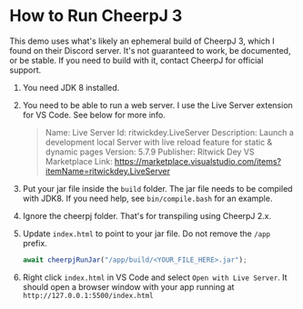# How to Run CheerpJ 3

This demo uses what's likely an ephemeral build of CheerpJ 3, which I found on their Discord server. It's not guaranteed to work, be documented, or be stable. If you need to build with it, contact CheerpJ for official support.

1.  You need JDK 8 installed.

2.  You need to be able to run a web server. I use the Live Server extension for VS Code. See below for more info.

    > Name: Live Server
    > Id: ritwickdey.LiveServer
    > Description: Launch a development local Server with live reload feature for static & dynamic pages
    > Version: 5.7.9
    > Publisher: Ritwick Dey
    > VS Marketplace Link: https://marketplace.visualstudio.com/items?itemName=ritwickdey.LiveServer

3.  Put your jar file inside the `build` folder. The jar file needs to be compiled with JDK8. If you need help, see `bin/compile.bash` for an example.

4.  Ignore the cheerpj folder. That's for transpiling using CheerpJ 2.x.

5.  Update `index.html` to point to your jar file. Do not remove the `/app` prefix.

    ```js
    await cheerpjRunJar("/app/build/<YOUR_FILE_HERE>.jar");
    ```

6.  Right click `index.html` in VS Code and select `Open with Live Server`. It should open a browser window with your app running at `http://127.0.0.1:5500/index.html`
